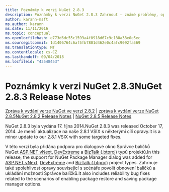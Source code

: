 ```yaml
---
title: Poznámky k verzi NuGet 2.8.3
description: Poznámky k verzi NuGet 2.8.3 Zahrnout – známé problémy, opravy chyb, nové funkce a chcete.
author: karann-msft
ms.author: karann
ms.date: 11/11/2016
ms.topic: conceptual
ms.openlocfilehash: e773d6dc55c1593a4f0918d67c9c188a38e0e5ec
ms.sourcegitcommit: 1d1406764c6af5fb7801d462e0c4afc9092fa569
ms.translationtype: MT
ms.contentlocale: cs-CZ
ms.lasthandoff: 09/04/2018
ms.locfileid: "43548453"
---
```

# <a name="nuget-283-release-notes"></a><span data-ttu-id="9e883-103">Poznámky k verzi NuGet 2.8.3</span><span class="sxs-lookup"><span data-stu-id="9e883-103">NuGet 2.8.3 Release Notes</span></span>

<span data-ttu-id="9e883-104">[Zpráva k vydání verze NuGet ve verzi 2.8.2](../release-notes/nuget-2.8.2.md) | [zpráva k vydání verze NuGet 2.8.5](../release-notes/nuget-2.8.5.md)</span><span class="sxs-lookup"><span data-stu-id="9e883-104">[NuGet 2.8.2 Release Notes](../release-notes/nuget-2.8.2.md) | [NuGet 2.8.5 Release Notes](../release-notes/nuget-2.8.5.md)</span></span>

<span data-ttu-id="9e883-105">NuGet 2.8.3 byla vydána 17. října 2014.</span><span class="sxs-lookup"><span data-stu-id="9e883-105">NuGet 2.8.3 was released October 17, 2014.</span></span> <span data-ttu-id="9e883-106">Je menší aktualizace na naše 2.8.1 VSIX s některými cílí opravy.</span><span class="sxs-lookup"><span data-stu-id="9e883-106">It is a minor update to our 2.8.1 VSIX with some targeted fixes.</span></span>

<span data-ttu-id="9e883-107">V této verzi byla přidána podpora pro dialogové okno Správce balíčků NuGet [ASP.NET vNext](http://www.asp.net/vnext), [DevExtreme](http://js.devexpress.com/) a [BizTalk (.btproj)](/biztalk/core/developing-biztalk-server-applications) typů projektů.</span><span class="sxs-lookup"><span data-stu-id="9e883-107">In this release, the support for NuGet Package Manager dialog was added for [ASP.NET vNext](http://www.asp.net/vnext), [DevExtreme](http://js.devexpress.com/) and [BizTalk (.btproj)](/biztalk/core/developing-biztalk-server-applications) project types.</span></span> <span data-ttu-id="9e883-108">Zahrnuje také spolehlivost opravy související s scénáře povolit obnovení balíčků a ukládání možnosti Správce balíčků.</span><span class="sxs-lookup"><span data-stu-id="9e883-108">It also includes reliability bug fixes related to the scenarios of enabling package restore and saving package manager options.</span></span>
